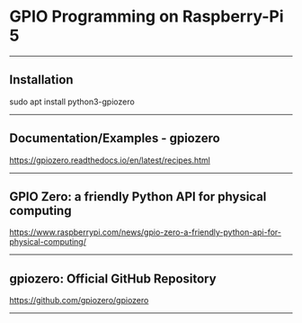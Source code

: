 # GPIO Programming on Raspberry-Pi 5

----------------------------------------------

## Installation
sudo apt install python3-gpiozero

----------------------------------------------

## Documentation/Examples - gpiozero 
https://gpiozero.readthedocs.io/en/latest/recipes.html

----------------------------------------------

## GPIO Zero: a friendly Python API for physical computing
https://www.raspberrypi.com/news/gpio-zero-a-friendly-python-api-for-physical-computing/

----------------------------------------------

## gpiozero: Official GitHub Repository
https://github.com/gpiozero/gpiozero

----------------------------------------------


